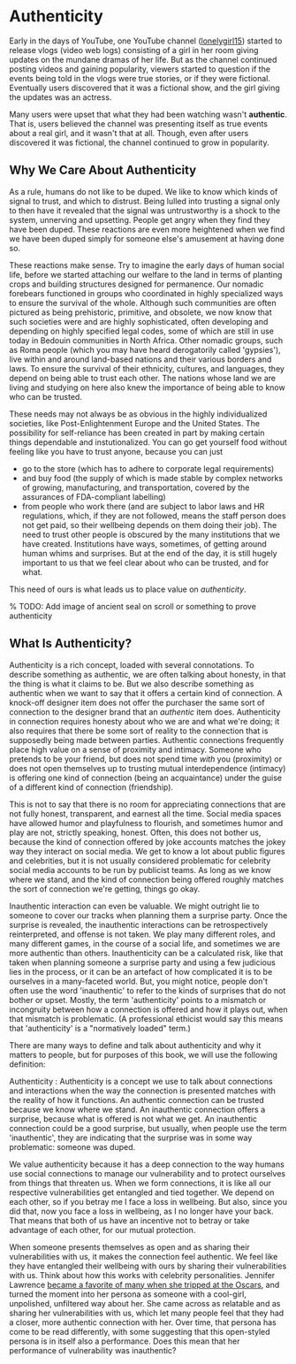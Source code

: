 # Authenticity

Early in the days of YouTube, one YouTube channel ([lonelygirl15](https://en.wikipedia.org/wiki/Lonelygirl15)) started to release vlogs (video web logs) consisting of a girl in her room giving updates on the mundane dramas of her life. But as the channel continued posting videos and gaining popularity, viewers started to question if the events being told in the vlogs were true stories, or if they were fictional. Eventually users discovered that it was a fictional show, and the girl giving the updates was an actress.

Many users were upset that what they had been watching wasn't __authentic__. That is, users believed the channel was presenting itself as true events about a real girl, and it wasn't that at all. Though, even after users discovered it was fictional, the channel continued to grow in popularity.

## Why We Care About Authenticity

As a rule, humans do not like to be duped. We like to know which kinds of signal to trust, and which to distrust. Being lulled into trusting a signal only to then have it revealed that the signal was untrustworthy is a shock to the system, unnerving and upsetting. People get angry when they find they have been duped. These reactions are even more heightened when we find we have been duped simply for someone else's amusement at having done so.

These reactions make sense. Try to imagine the early days of human social life, before we started attaching our welfare to the land in terms of planting crops and building structures designed for permanence. Our nomadic forebears functioned in groups who coordinated in highly specialized ways to ensure the survival of the whole. Although such communities are often pictured as being prehistoric, primitive, and obsolete, we now know that such societies were and are highly sophisticated, often developing and depending on highly specified legal codes, some of which are still in use today in Bedouin communities in North Africa. Other nomadic groups, such as Roma people (which you may have heard derogatorily called 'gypsies'), live within and around land-based nations and their various borders and laws. To ensure the survival of their ethnicity, cultures, and languages, they depend on being able to trust each other. The nations whose land we are living and studying on here also knew the importance of being able to know who can be trusted.

These needs may not always be as obvious in the highly individualized societies, like Post-Enlightenment Europe and the United States. The possibility for self-reliance has been created in part by making certain things dependable and instutionalized. You can go get yourself food without feeling like you have to trust anyone, because you can just
- go to the store (which has to adhere to corporate legal requirements)
- and buy food (the supply of which is made stable by complex networks of growing, manufacturing, and transportation, covered by the assurances of FDA-compliant labelling)
- from people who work there (and are subject to labor laws and HR regulations, which, if they are not followed, means the staff person does not get paid, so their wellbeing depends on them doing their job).
The need to trust other people is obscured by the many institutions that we have created. Institutions have ways, sometimes, of getting around human whims and surprises. But at the end of the day, it is still hugely important to us that we feel clear about who can be trusted, and for what.

This need of ours is what leads us to place value on _authenticity_.

% TODO: Add image of ancient seal on scroll or something to prove authenticity

## What Is Authenticity?

Authenticity is a rich concept, loaded with several connotations. To describe something as authentic, we are often talking about honesty, in that the thing is what it claims to be. But we also describe something as authentic when we want to say that it offers a certain kind of connection. A knock-off designer item does not offer the purchaser the same sort of connection to the designer brand that an _authentic_ item does. Authenticity in connection requires honesty about who we are and what we're doing; it also requires that there be some sort of reality to the connection that is supposedly being made between parties. Authentic connections frequently place high value on a sense of proximity and intimacy. Someone who pretends to be your friend, but does not spend time _with_ you (proximity) or does not open themselves up to trusting mutual interdependence (intimacy) is offering one kind of connection (being an acquaintance) under the guise of a different kind of connection (friendship).

This is not to say that there is no room for appreciating connections that are not fully honest, transparent, and earnest all the time. Social media spaces have allowed humor and playfulness to flourish, and sometimes humor and play are not, strictly speaking, honest. Often, this does not bother us, because the kind of connection offered by joke accounts matches the jokey way they interact on social media. We get to know a lot about public figures and celebrities, but it is not usually considered problematic for celebrity social media accounts to be run by publicist teams. As long as we know where we stand, and the kind of connection being offered roughly matches the sort of connection we're getting, things go okay.

Inauthentic interaction can even be valuable. We might outright lie to someone to cover our tracks when planning them a surprise party. Once the surprise is revealed, the inauthentic interactions can be retrospectively reinterpreted, and offense is not taken. We play many different roles, and many different games, in the course of a social life, and sometimes we are more authentic than others. Inauthenticity can be a calculated risk, like that taken when planning someone a surprise party and using a few judicious lies in the process, or it can be an artefact of how complicated it is to be ourselves in a many-faceted world. But, you might notice, people don't often use the word 'inauthentic' to refer to the kinds of surprises that do not bother or upset. Mostly, the term 'authenticity' points to a mismatch or incongruity between how a connection is offered and how it plays out, when that mismatch is problematic. (A professional ethicist would say this means that 'authenticity' is a "normatively loaded" term.)

There are many ways to define and talk about authenticity and why it matters to people, but for purposes of this book, we will use the following definition:

Authenticity
: Authenticity is a concept we use to talk about connections and interactions when the way the connection is presented matches with the reality of how it functions. An authentic connection can be trusted because we know where we stand. An inauthentic connection offers a surprise, because what is offered is not what we get. An inauthentic connection could be a good surprise, but usually, when people use the term 'inauthentic', they are indicating that the surprise was in some way problematic: someone was duped.

We value authenticity because it has a deep connection to the way humans use social connections to manage our vulnerability and to protect ourselves from things that threaten us. When we form connections, it is like all our respective vulnerabilities get entangled and tied together. We depend on each other, so if you betray me I face a loss in wellbeing. But also, since you did that, now you face a loss in wellbeing, as I no longer have your back. That means that both of us have an incentive not to betray or take advantage of each other, for our mutual protection.

When someone presents themselves as open and as sharing their vulnerabilities with us, it makes the connection feel authentic. We feel like they have entangled their wellbeing with ours by sharing their vulnerabilities with us. Think about how this works with celebrity personalities. Jennifer Lawrence [became a favorite of many when she tripped at the Oscars](https://youtu.be/Q7aq1bHXuY8?t=641), and turned the moment into her persona as someone with a cool-girl, unpolished, unfiltered way about her. She came across as relatable and as sharing her vulnerabilities with us, which let many people feel that they had a closer, more authentic connection with her. Over time, that persona has come to be read differently, with some suggesting that this open-styled persona is in itself also a performance. Does this mean that her performance of vulnerability was inauthentic?

